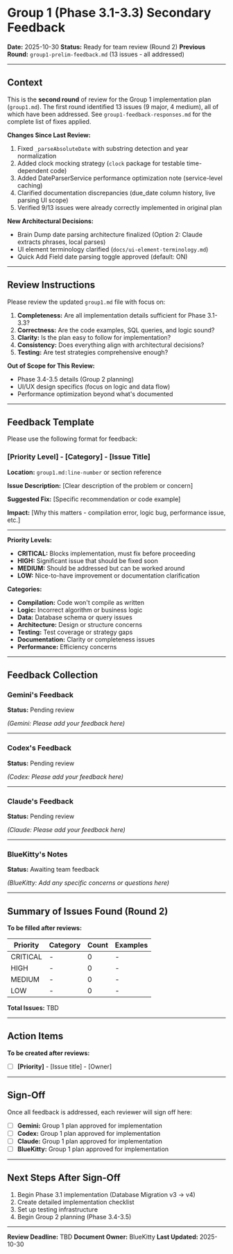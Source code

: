 # Group 1 (Phase 3.1-3.3) Secondary Feedback

**Date:** 2025-10-30
**Status:** Ready for team review (Round 2)
**Previous Round:** `group1-prelim-feedback.md` (13 issues - all addressed)

---

## Context

This is the **second round** of review for the Group 1 implementation plan (`group1.md`). The first round identified 13 issues (9 major, 4 medium), all of which have been addressed. See `group1-feedback-responses.md` for the complete list of fixes applied.

**Changes Since Last Review:**
1. Fixed `_parseAbsoluteDate` with substring detection and year normalization
2. Added clock mocking strategy (`clock` package for testable time-dependent code)
3. Added DateParserService performance optimization note (service-level caching)
4. Clarified documentation discrepancies (due_date column history, live parsing UI scope)
5. Verified 9/13 issues were already correctly implemented in original plan

**New Architectural Decisions:**
- Brain Dump date parsing architecture finalized (Option 2: Claude extracts phrases, local parses)
- UI element terminology clarified (`docs/ui-element-terminology.md`)
- Quick Add Field date parsing toggle approved (default: ON)

---

## Review Instructions

Please review the updated `group1.md` file with focus on:

1. **Completeness:** Are all implementation details sufficient for Phase 3.1-3.3?
2. **Correctness:** Are the code examples, SQL queries, and logic sound?
3. **Clarity:** Is the plan easy to follow for implementation?
4. **Consistency:** Does everything align with architectural decisions?
5. **Testing:** Are test strategies comprehensive enough?

**Out of Scope for This Review:**
- Phase 3.4-3.5 details (Group 2 planning)
- UI/UX design specifics (focus on logic and data flow)
- Performance optimization beyond what's documented

---

## Feedback Template

Please use the following format for feedback:

### [Priority Level] - [Category] - [Issue Title]

**Location:** `group1.md:line-number` or section reference

**Issue Description:**
[Clear description of the problem or concern]

**Suggested Fix:**
[Specific recommendation or code example]

**Impact:**
[Why this matters - compilation error, logic bug, performance issue, etc.]

---

**Priority Levels:**
- **CRITICAL:** Blocks implementation, must fix before proceeding
- **HIGH:** Significant issue that should be fixed soon
- **MEDIUM:** Should be addressed but can be worked around
- **LOW:** Nice-to-have improvement or documentation clarification

**Categories:**
- **Compilation:** Code won't compile as written
- **Logic:** Incorrect algorithm or business logic
- **Data:** Database schema or query issues
- **Architecture:** Design or structure concerns
- **Testing:** Test coverage or strategy gaps
- **Documentation:** Clarity or completeness issues
- **Performance:** Efficiency concerns

---

## Feedback Collection

### Gemini's Feedback

**Status:** Pending review

*(Gemini: Please add your feedback here)*

---

### Codex's Feedback

**Status:** Pending review

*(Codex: Please add your feedback here)*

---

### Claude's Feedback

**Status:** Pending review

*(Claude: Please add your feedback here)*

---

### BlueKitty's Notes

**Status:** Awaiting team feedback

*(BlueKitty: Add any specific concerns or questions here)*

---

## Summary of Issues Found (Round 2)

**To be filled after reviews:**

| Priority | Category | Count | Examples |
|----------|----------|-------|----------|
| CRITICAL | - | 0 | - |
| HIGH | - | 0 | - |
| MEDIUM | - | 0 | - |
| LOW | - | 0 | - |

**Total Issues:** TBD

---

## Action Items

**To be created after reviews:**

- [ ] **[Priority]** - [Issue title] - [Owner]

---

## Sign-Off

Once all feedback is addressed, each reviewer will sign off here:

- [ ] **Gemini:** Group 1 plan approved for implementation
- [ ] **Codex:** Group 1 plan approved for implementation
- [ ] **Claude:** Group 1 plan approved for implementation
- [ ] **BlueKitty:** Group 1 plan approved for implementation

---

## Next Steps After Sign-Off

1. Begin Phase 3.1 implementation (Database Migration v3 → v4)
2. Create detailed implementation checklist
3. Set up testing infrastructure
4. Begin Group 2 planning (Phase 3.4-3.5)

---

**Review Deadline:** TBD
**Document Owner:** BlueKitty
**Last Updated:** 2025-10-30
